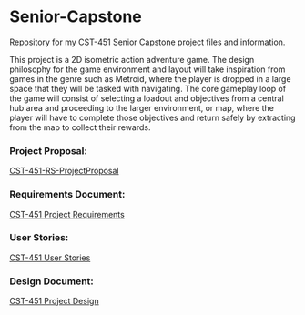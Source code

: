 # Senior-Capstone
Repository for my CST-451 Senior Capstone project files and information.

This project is a 2D isometric action adventure game. The design philosophy for the game environment and layout will take inspiration from games in the genre such as Metroid, where the player is dropped in a large space that they will be tasked with navigating. The core gameplay loop of the game will consist of selecting a loadout and objectives from a central hub area and proceeding to the larger environment, or map, where the player will have to complete those objectives and return safely by extracting from the map to collect their rewards. 

### Project Proposal:
<a href="CST-451-RS-ProjectProposal.docx">CST-451-RS-ProjectProposal</a>

### Requirements Document:
<a href="CST-451 Project Requirements.docx">CST-451 Project Requirements</a>
### User Stories:
<a href="CST-451 User Stories.xls">CST-451 User Stories</a>

### Design Document:
<a href="CST-451 Project Design.docx">CST-451 Project Design</a>
